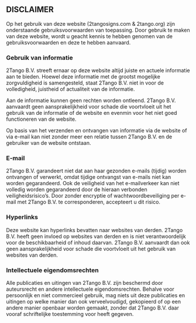## DISCLAIMER

Op het gebruik van deze website (2tangosigns.com & 2tango.org) zijn onderstaande gebruiksvoorwaarden van toepassing. Door gebruik te maken van deze website, wordt u geacht kennis te hebben genomen van de gebruiksvoorwaarden en deze te hebben aanvaard.

### Gebruik van informatie
2Tango B.V. streeft ernaar op deze website altijd juiste en actuele informatie aan te bieden. Hoewel deze informatie met de grootst mogelijke zorgvuldigheid is samengesteld, staat 2Tango B.V. niet in voor de volledigheid, juistheid of actualiteit van de informatie.

Aan de informatie kunnen geen rechten worden ontleend. 2Tango B.V. aanvaardt geen aansprakelijkheid voor schade die voortvloeit uit het gebruik van de informatie of de website en evenmin voor het niet goed 
functioneren van de website.

Op basis van het verzenden en ontvangen van informatie via de website of via e-mail kan niet zonder meer een relatie tussen 2Tango B.V. en de gebruiker van de website ontstaan.

### E-mail
2Tango B.V. garandeert niet dat aan haar gezonden e-mails (tijdig) worden ontvangen of verwerkt, omdat tijdige ontvangst van e-mails niet kan worden gegarandeerd. Ook de veiligheid van het e-mailverkeer kan niet 
volledig worden gegarandeerd door de hieraan verbonden veiligheidsrisico’s. Door zonder encryptie of wachtwoordbeveiliging per e-mail met 2Tango B.V. te corresponderen, accepteert u dit risico.

### Hyperlinks
Deze website kan hyperlinks bevatten naar websites van derden. 2Tango B.V. heeft geen invloed op websites van derden en is niet verantwoordelijk voor de beschikbaarheid of inhoud daarvan. 2Tango B.V. aanvaardt dan 
ook geen aansprakelijkheid voor schade die voortvloeit uit het gebruik van websites van derden.

### Intellectuele eigendomsrechten
Alle publicaties en uitingen van 2Tango B.V. zijn beschermd door auteursrecht en andere intellectuele eigendomsrechten. Behalve voor persoonlijk en niet commercieel gebruik, mag niets uit deze publicaties en uitingen op welke manier dan ook verveelvoudigd, gekopieerd of op een andere manier openbaar worden gemaakt, zonder dat 2Tango B.V. daar vooraf schriftelijke toestemming voor heeft gegeven.

